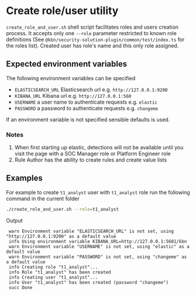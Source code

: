 # Create role/user utility

`create_role_and_user.sh` shell script facilitates roles and users creation process. It accepts only one `--role` parameter restricted to known role definitions (See `@kbn/security-solution-plugin/common/test/index.ts` for the roles list). Created user has role's name and this only role assigned.

## Expected environment variables

The following environment variables can be specified

- `ELASTICSEARCH_URL` Elasticsearch url e.g. `http://127.0.0.1:9200`
- `KIBANA_URL` Kibana url e.g. `http://127.0.0.1:560`
- `USERNAME` a user name to authenticate requests e.g. `elastic`
- `PASSWORD` a password to authenticate requests e.g. `changeme`

If an environment variable is not specified sensible defaults is used.

### Notes

1. When first starting up elastic, detections will not be available until you visit the page with a SOC Manager role or Platform Engineer role
2. Rule Author has the ability to create rules and create value lists

## Examples

For example to create `t1_analyst` user with `t1_analyst` role run the following command in the current folder

```bash
./create_role_and_user.sh --role=t1_analyst
```

Output

```
 warn Environment variable "ELASTICSEARCH_URL" is not set, using "http://127.0.0.1:9200" as a default value
 info Using environment variable KIBANA_URL=http://127.0.0.1:5601/kbn
 warn Environment variable "USERNAME" is not set, using "elastic" as a default value
 warn Environment variable "PASSWORD" is not set, using "changeme" as a default value
 info Creating role "t1_analyst"...
 info Role "t1_analyst" has been created
 info Creating user "t1_analyst"...
 info User "t1_analyst" has been created (password "changeme")
 succ Done
```